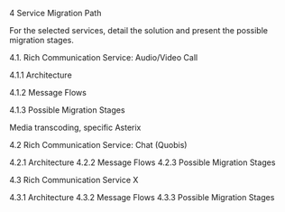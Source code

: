 4	Service Migration Path

For the selected services, detail the solution and present the possible migration stages.

4.1.	Rich Communication Service: Audio/Video Call 

4.1.1	Architecture

4.1.2	Message Flows

4.1.3	Possible Migration Stages

Media transcoding, specific 
Asterix

4.2	Rich Communication Service: Chat (Quobis)

4.2.1	Architecture
4.2.2	Message Flows
4.2.3	Possible Migration Stages

4.3	Rich Communication Service X

4.3.1	Architecture
4.3.2	Message Flows
4.3.3	Possible Migration Stages
